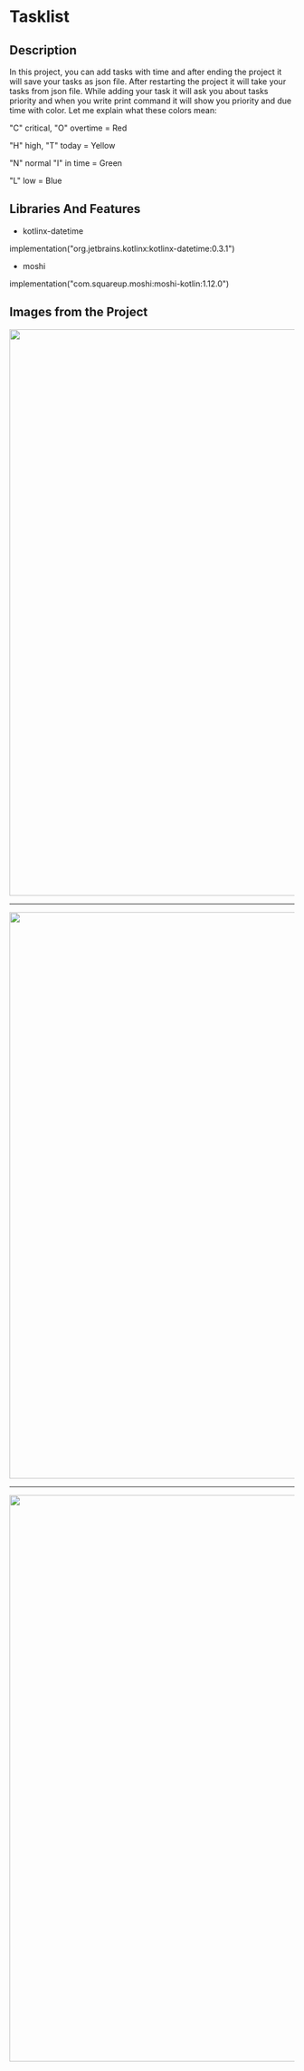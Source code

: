 # Tasklist

Description
-------------

<p>
In this project, you can add tasks with time and after ending the project it will save your tasks as json file. After restarting the project it will take your tasks from json file.
While adding your task it will ask you about tasks priority and when you write print command it will show you priority and due time with color. Let me explain what these colors mean: <p>
"C" critical, "O" overtime = Red <p>
"H" high, "T" today = Yellow <p>
"N" normal "I" in time = Green <p>
"L" low = Blue 

  
## Libraries And Features
  
 - kotlinx-datetime <p>
   
implementation("org.jetbrains.kotlinx:kotlinx-datetime:0.3.1") <p>

  - moshi <p>

implementation("com.squareup.moshi:moshi-kotlin:1.12.0")

## Images from the Project


<a href="https://github.com/enesokurterzi/tasklist/assets/113862251/29dd8f46-3887-4864-80d2-54178312dc46" target="_blank">
<img src="https://github.com/enesokurterzi/tasklist/assets/113862251/29dd8f46-3887-4864-80d2-54178312dc46" width="1000" style="max-width:100%;"></a>

----------------------------

<a href="https://github.com/enesokurterzi/tasklist/assets/113862251/397f913f-31ab-4522-9a3f-51e6510846cf" target="_blank">
<img src="https://github.com/enesokurterzi/tasklist/assets/113862251/397f913f-31ab-4522-9a3f-51e6510846cf" width="1000" style="max-width:100%;"></a>

----------------------------
   
<a href="https://github.com/enesokurterzi/tasklist/assets/113862251/6c4d1c57-45cd-4eb6-bca3-38f7149aef57" target="_blank">
<img src="https://github.com/enesokurterzi/tasklist/assets/113862251/6c4d1c57-45cd-4eb6-bca3-38f7149aef57" width="1000" style="max-width:100%;"></a>

     
